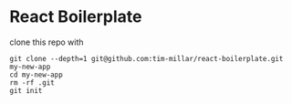 # React Boilerplate

clone this repo with

```
git clone --depth=1 git@github.com:tim-millar/react-boilerplate.git my-new-app
cd my-new-app
rm -rf .git
git init
```

